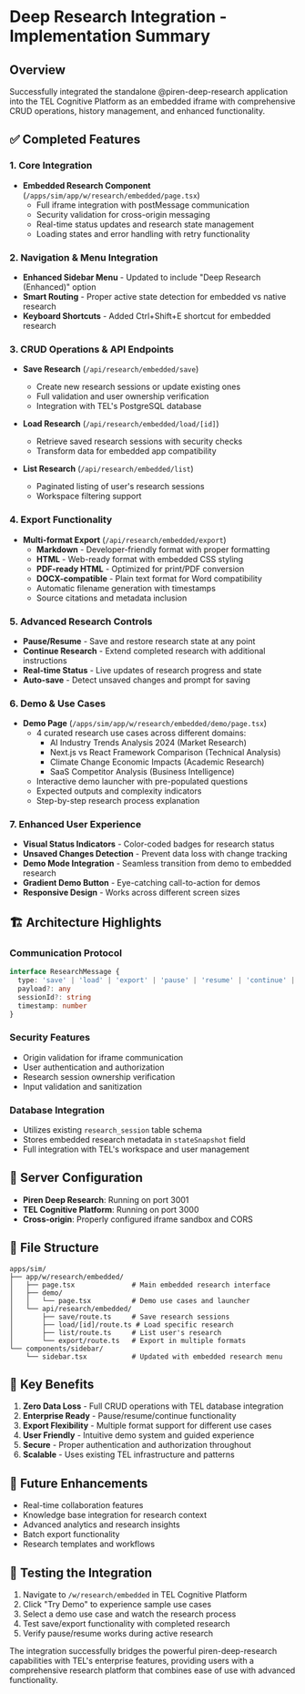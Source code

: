 # Deep Research Integration - Implementation Summary

## Overview
Successfully integrated the standalone @piren-deep-research application into the TEL Cognitive Platform as an embedded iframe with comprehensive CRUD operations, history management, and enhanced functionality.

## ✅ Completed Features

### 1. Core Integration
- **Embedded Research Component** (`/apps/sim/app/w/research/embedded/page.tsx`)
  - Full iframe integration with postMessage communication
  - Security validation for cross-origin messaging
  - Real-time status updates and research state management
  - Loading states and error handling with retry functionality

### 2. Navigation & Menu Integration
- **Enhanced Sidebar Menu** - Updated to include "Deep Research (Enhanced)" option
- **Smart Routing** - Proper active state detection for embedded vs native research
- **Keyboard Shortcuts** - Added Ctrl+Shift+E shortcut for embedded research

### 3. CRUD Operations & API Endpoints
- **Save Research** (`/api/research/embedded/save`) 
  - Create new research sessions or update existing ones
  - Full validation and user ownership verification
  - Integration with TEL's PostgreSQL database
  
- **Load Research** (`/api/research/embedded/load/[id]`)
  - Retrieve saved research sessions with security checks
  - Transform data for embedded app compatibility
  
- **List Research** (`/api/research/embedded/list`)
  - Paginated listing of user's research sessions
  - Workspace filtering support

### 4. Export Functionality
- **Multi-format Export** (`/api/research/embedded/export`)
  - **Markdown** - Developer-friendly format with proper formatting
  - **HTML** - Web-ready format with embedded CSS styling
  - **PDF-ready HTML** - Optimized for print/PDF conversion
  - **DOCX-compatible** - Plain text format for Word compatibility
  - Automatic filename generation with timestamps
  - Source citations and metadata inclusion

### 5. Advanced Research Controls
- **Pause/Resume** - Save and restore research state at any point
- **Continue Research** - Extend completed research with additional instructions
- **Real-time Status** - Live updates of research progress and state
- **Auto-save** - Detect unsaved changes and prompt for saving

### 6. Demo & Use Cases
- **Demo Page** (`/apps/sim/app/w/research/embedded/demo/page.tsx`)
  - 4 curated research use cases across different domains:
    - AI Industry Trends Analysis 2024 (Market Research)
    - Next.js vs React Framework Comparison (Technical Analysis) 
    - Climate Change Economic Impacts (Academic Research)
    - SaaS Competitor Analysis (Business Intelligence)
  - Interactive demo launcher with pre-populated questions
  - Expected outputs and complexity indicators
  - Step-by-step research process explanation

### 7. Enhanced User Experience
- **Visual Status Indicators** - Color-coded badges for research status
- **Unsaved Changes Detection** - Prevent data loss with change tracking
- **Demo Mode Integration** - Seamless transition from demo to embedded research
- **Gradient Demo Button** - Eye-catching call-to-action for demos
- **Responsive Design** - Works across different screen sizes

## 🏗️ Architecture Highlights

### Communication Protocol
```typescript
interface ResearchMessage {
  type: 'save' | 'load' | 'export' | 'pause' | 'resume' | 'continue' | 'status' | 'ready'
  payload?: any
  sessionId?: string
  timestamp: number
}
```

### Security Features
- Origin validation for iframe communication
- User authentication and authorization
- Research session ownership verification
- Input validation and sanitization

### Database Integration
- Utilizes existing `research_session` table schema
- Stores embedded research metadata in `stateSnapshot` field
- Full integration with TEL's workspace and user management

## 🚀 Server Configuration
- **Piren Deep Research**: Running on port 3001
- **TEL Cognitive Platform**: Running on port 3000
- **Cross-origin**: Properly configured iframe sandbox and CORS

## 📁 File Structure
```
apps/sim/
├── app/w/research/embedded/
│   ├── page.tsx              # Main embedded research interface
│   ├── demo/
│   │   └── page.tsx          # Demo use cases and launcher
│   └── api/research/embedded/
│       ├── save/route.ts     # Save research sessions
│       ├── load/[id]/route.ts # Load specific research
│       ├── list/route.ts     # List user's research
│       └── export/route.ts   # Export in multiple formats
└── components/sidebar/
    └── sidebar.tsx           # Updated with embedded research menu
```

## 🎯 Key Benefits
1. **Zero Data Loss** - Full CRUD operations with TEL database integration
2. **Enterprise Ready** - Pause/resume/continue functionality
3. **Export Flexibility** - Multiple format support for different use cases
4. **User Friendly** - Intuitive demo system and guided experience
5. **Secure** - Proper authentication and authorization throughout
6. **Scalable** - Uses existing TEL infrastructure and patterns

## 🔄 Future Enhancements
- Real-time collaboration features
- Knowledge base integration for research context
- Advanced analytics and research insights
- Batch export functionality
- Research templates and workflows

## 🧪 Testing the Integration
1. Navigate to `/w/research/embedded` in TEL Cognitive Platform
2. Click "Try Demo" to experience sample use cases
3. Select a demo use case and watch the research process
4. Test save/export functionality with completed research
5. Verify pause/resume works during active research

The integration successfully bridges the powerful piren-deep-research capabilities with TEL's enterprise features, providing users with a comprehensive research platform that combines ease of use with advanced functionality.